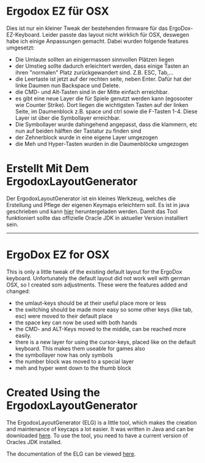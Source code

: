 # Ergodox EZ für OSX 

Dies ist nur ein kleiner Tweak der bestehenden firmware für das ErgoDox-EZ-Keyboard. Leider passte das layout nicht wirklich für OSX, deswegen habe ich einige Anpassungen gemacht. Dabei wurden folgende features umgesetzt:

- Die Umlaute sollten an einigermassen sinnvollen Plätzen liegen
- der Umstieg sollte dadurch erleichtert werden, dass einige Tasten an ihren "normalen" Platz zurückgewandert sind. Z.B. ESC, Tab,...
- die Leertaste ist jetzt auf der rechten seite, neben Enter. Dafür hat der linke Daumen nun Backspace und Delete. 
- die CMD- und Alt-Tasten sind in der Mitte einfach erreichbar.
- es gibt eine neue Layer die für Spiele genutzt werden kann (egosooter wie Counter Strike). Dort liegen die wichtigsten Tasten auf der linken Seite, im Daumenblock z.B. space und ctrl sowie die F-Tasten 1-4. Diese Layer ist über die Symbollayer erreichbar.
- Die Symbollayer wurde dahingehend angepasst, dass die klammern, etc nun auf beiden hälften der Tastatur zu finden sind
- der Zehnerblock wurde in eine eigene Layer umgezogen
- die Meh und Hyper-Tasten wurden in die Daumenblöcke umgezogen

# Erstellt Mit Dem ErgodoxLayoutGenerator

Der ErgodoxLayoutGenerator ist ein kleines Werkzeug, welches die Erstellung und Pflege der eigenen Keymaps erleichtern soll. Es ist in java geschrieben und kann [hier](https://github.com/sboesebeck/ErgodoxLayoutGenerator/releases) heruntergeladen werden. Damit das Tool funktioniert sollte das offizielle Oracle JDK in aktueller Version installiert sein.



------------------------------   

# ErgoDox EZ for OSX

This is  only a little tweak of the existing default layout for the ErgoDox keyboard. Unfortunately the default layout did not work well with german OSX, so I created som adjustments. These were the features added and changed:

- the umlaut-keys should be at their useful place more or less
- the switching should be made more easy so some other keys (like tab, esc) were moved to their default place
- the space key can now be used with both hands
- the CMD- and ALT-Keys moved to the middle, can be reached more easily.
- there is a new layer for using the cursor-keys, placed like on the default keyboard. This makes them useable for games also
- the symbollayer now has only symbols
- the number block was moved to a special layer
- meh and hyper went down to the thumb block

# Created Using the ErgodoxLayoutGenerator

The ErgodoxLayoutGenerator (ELG) is a little tool, which makes the creation and maintenance of keycaps a lot easier. It was written in Java and can be downloaded  [here](https://github.com/sboesebeck/ErgodoxLayoutGenerator/releases). To use the tool, you need to have a current version of Oracles JDK installed.

The documentation of the ELG can be viewed [here](https://boesebeck.name/2016/04/16/ergodoxlayoutgenerator-documentation/).

